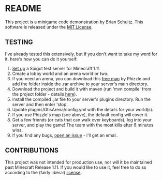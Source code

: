 # README #

This project is a minigame code demonstration by Brian Schultz. This software is released under the [MIT License](https://github.com/TheBrianiac/OtisArena/blob/master/LICENSE).

## TESTING ##
I've already tested this extensively, but if you don't want to take my word for it, here's how you can do it yourself:

1. [Set up](https://www.spigotmc.org/wiki/spigot-installation/) a Spigot test server for Minecraft 1\.11\.
2. Create a lobby world and an arena world or two.
  1. If you need an arena, you can download this [free map](https://www.youtube.com/watch?v=K9rfzmMv5h0) by Phizzle and add the folder inside the .rar archive to your server's main directory.
3. Download the project and build it with maven (run 'mvn compile' from the project folder - details [here](https://spring.io/guides/gs/maven/)).
4. Install the compiled .jar file to your server's plugins directory. Run the server and then enter 'stop'.
5. Update plugins/OtisArena/config.yml with the details for your world(s).
  1. If you use Phizzle's map (see above), the default config will cover it.
6. Get a few friends (or cats that can walk over keyboards), log into your server, and play the game! The team with the most kills after 6 minutes wins.
7. If you find any bugs, [open an issue](https://github.com/TheBrianiac/OtisArena/issues/new) - I'll get an email.

## CONTRIBUTIONS ##
This project was not intended for production use, nor will it be maintained past Minecraft Release 1.11. If you would like to use it, feel free to do so according to the (fairly liberal) [license](https://github.com/TheBrianiac/OtisArena/blob/master/LICENSE).
